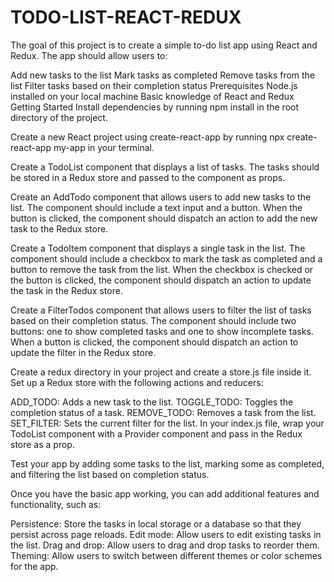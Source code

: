# TODO-LIST-REACT-REDUX

The goal of this project is to create a simple to-do list app using React and Redux. The app should allow users to:

Add new tasks to the list
Mark tasks as completed
Remove tasks from the list
Filter tasks based on their completion status
Prerequisites
Node.js installed on your local machine
Basic knowledge of React and Redux
Getting Started
Install dependencies by running npm install in the root directory of the project.

Create a new React project using create-react-app by running npx create-react-app my-app in your terminal.

Create a TodoList component that displays a list of tasks. The tasks should be stored in a Redux store and passed to the component as props.

Create an AddTodo component that allows users to add new tasks to the list. The component should include a text input and a button. When the button is clicked, the component should dispatch an action to add the new task to the Redux store.

Create a TodoItem component that displays a single task in the list. The component should include a checkbox to mark the task as completed and a button to remove the task from the list. When the checkbox is checked or the button is clicked, the component should dispatch an action to update the task in the Redux store.

Create a FilterTodos component that allows users to filter the list of tasks based on their completion status. The component should include two buttons: one to show completed tasks and one to show incomplete tasks. When a button is clicked, the component should dispatch an action to update the filter in the Redux store.

Create a redux directory in your project and create a store.js file inside it. Set up a Redux store with the following actions and reducers:

ADD_TODO: Adds a new task to the list.
TOGGLE_TODO: Toggles the completion status of a task.
REMOVE_TODO: Removes a task from the list.
SET_FILTER: Sets the current filter for the list.
In your index.js file, wrap your TodoList component with a Provider component and pass in the Redux store as a prop.


Test your app by adding some tasks to the list, marking some as completed, and filtering the list based on completion status.

Once you have the basic app working, you can add additional features and functionality, such as:

Persistence: Store the tasks in local storage or a database so that they persist across page reloads.
Edit mode: Allow users to edit existing tasks in the list.
Drag and drop: Allow users to drag and drop tasks to reorder them.
Theming: Allow users to switch between different themes or color schemes for the app.
